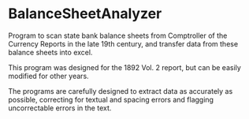 # BalanceSheetAnalyzer
Program to scan state bank balance sheets from Comptroller of the Currency Reports in the late 19th century, and transfer data from these balance sheets into excel.

This program was designed for the 1892 Vol. 2 report, but can be easily modified for other years.

The programs are carefully designed to extract data as accurately as possible, correcting for textual and spacing errors and flagging uncorrectable errors in the text. 
